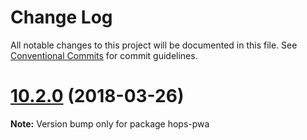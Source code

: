 # Change Log

All notable changes to this project will be documented in this file.
See [Conventional Commits](https://conventionalcommits.org) for commit guidelines.

<a name="10.2.0"></a>
# [10.2.0](https://github.com/xing/hops/compare/v10.2.0-rc.5...v10.2.0) (2018-03-26)




**Note:** Version bump only for package hops-pwa
